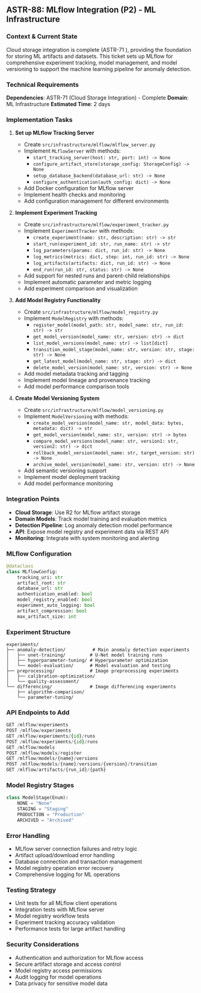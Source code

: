 ## **ASTR-88: MLflow Integration (P2) - ML Infrastructure**

### **Context & Current State**
Cloud storage integration is complete (ASTR-71 ), providing the foundation for storing ML artifacts and datasets. This ticket sets up MLflow for comprehensive experiment tracking, model management, and model versioning to support the machine learning pipeline for anomaly detection.

### **Technical Requirements**

**Dependencies**: ASTR-71 (Cloud Storage Integration) -  Complete
**Domain**: ML Infrastructure
**Estimated Time**: 2 days

### **Implementation Tasks**

1. **Set up MLflow Tracking Server**
   - Create `src/infrastructure/mlflow/mlflow_server.py`
   - Implement `MLflowServer` with methods:
     - `start_tracking_server(host: str, port: int) -> None`
     - `configure_artifact_store(storage_config: StorageConfig) -> None`
     - `setup_database_backend(database_url: str) -> None`
     - `configure_authentication(auth_config: dict) -> None`
   - Add Docker configuration for MLflow server
   - Implement health checks and monitoring
   - Add configuration management for different environments

2. **Implement Experiment Tracking**
   - Create `src/infrastructure/mlflow/experiment_tracker.py`
   - Implement `ExperimentTracker` with methods:
     - `create_experiment(name: str, description: str) -> str`
     - `start_run(experiment_id: str, run_name: str) -> str`
     - `log_parameters(params: dict, run_id: str) -> None`
     - `log_metrics(metrics: dict, step: int, run_id: str) -> None`
     - `log_artifacts(artifacts: dict, run_id: str) -> None`
     - `end_run(run_id: str, status: str) -> None`
   - Add support for nested runs and parent-child relationships
   - Implement automatic parameter and metric logging
   - Add experiment comparison and visualization

3. **Add Model Registry Functionality**
   - Create `src/infrastructure/mlflow/model_registry.py`
   - Implement `ModelRegistry` with methods:
     - `register_model(model_path: str, model_name: str, run_id: str) -> str`
     - `get_model_version(model_name: str, version: str) -> dict`
     - `list_model_versions(model_name: str) -> list[dict]`
     - `transition_model_stage(model_name: str, version: str, stage: str) -> None`
     - `get_latest_model(model_name: str, stage: str) -> dict`
     - `delete_model_version(model_name: str, version: str) -> None`
   - Add model metadata tracking and tagging
   - Implement model lineage and provenance tracking
   - Add model performance comparison tools

4. **Create Model Versioning System**
   - Create `src/infrastructure/mlflow/model_versioning.py`
   - Implement `ModelVersioning` with methods:
     - `create_model_version(model_name: str, model_data: bytes, metadata: dict) -> str`
     - `get_model_version(model_name: str, version: str) -> bytes`
     - `compare_model_versions(model_name: str, version1: str, version2: str) -> dict`
     - `rollback_model_version(model_name: str, target_version: str) -> None`
     - `archive_model_version(model_name: str, version: str) -> None`
   - Add semantic versioning support
   - Implement model deployment tracking
   - Add model performance monitoring

### **Integration Points**

- **Cloud Storage**: Use R2 for MLflow artifact storage
- **Domain Models**: Track model training and evaluation metrics
- **Detection Pipeline**: Log anomaly detection model performance
- **API**: Expose model registry and experiment data via REST API
- **Monitoring**: Integrate with system monitoring and alerting

### **MLflow Configuration**
```python
@dataclass
class MLflowConfig:
    tracking_uri: str
    artifact_root: str
    database_url: str
    authentication_enabled: bool
    model_registry_enabled: bool
    experiment_auto_logging: bool
    artifact_compression: bool
    max_artifact_size: int
```

### **Experiment Structure**
```
experiments/
├── anomaly-detection/          # Main anomaly detection experiments
│   ├── unet-training/         # U-Net model training runs
│   ├── hyperparameter-tuning/ # Hyperparameter optimization
│   └── model-evaluation/      # Model evaluation and testing
├── preprocessing/             # Image preprocessing experiments
│   ├── calibration-optimization/
│   └── quality-assessment/
└── differencing/              # Image differencing experiments
    ├── algorithm-comparison/
    └── parameter-tuning/
```

### **API Endpoints to Add**
```python
GET /mlflow/experiments
POST /mlflow/experiments
GET /mlflow/experiments/{id}/runs
POST /mlflow/experiments/{id}/runs
GET /mlflow/models
POST /mlflow/models/register
GET /mlflow/models/{name}/versions
POST /mlflow/models/{name}/versions/{version}/transition
GET /mlflow/artifacts/{run_id}/{path}
```

### **Model Registry Stages**
```python
class ModelStage(Enum):
    NONE = "None"
    STAGING = "Staging"
    PRODUCTION = "Production"
    ARCHIVED = "Archived"
```

### **Error Handling**
- MLflow server connection failures and retry logic
- Artifact upload/download error handling
- Database connection and transaction management
- Model registry operation error recovery
- Comprehensive logging for ML operations

### **Testing Strategy**
- Unit tests for all MLflow client operations
- Integration tests with MLflow server
- Model registry workflow tests
- Experiment tracking accuracy validation
- Performance tests for large artifact handling

### **Security Considerations**
- Authentication and authorization for MLflow access
- Secure artifact storage and access control
- Model registry access permissions
- Audit logging for model operations
- Data privacy for sensitive model data

